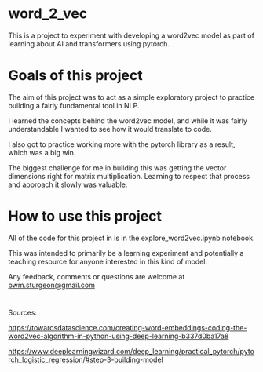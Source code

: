 # word_2_vec
This is a project to experiment with developing a word2vec model as part of learning about AI and transformers using pytorch.

# Goals of this project
The aim of this project was to act as a simple exploratory project to practice building a fairly fundamental tool in NLP.

I learned the concepts behind the word2vec model, and while it was fairly understandable I wanted to see how it would translate to code.

I also got to practice working more with the pytorch library as a result, which was a big win.

The biggest challenge for me in building this was getting the vector dimensions right for matrix multiplication. Learning to respect that process and approach it slowly was valuable.

# How to use this project

All of the code for this project in is in the explore_word2vec.ipynb notebook. 

This was intended to primarily be a learning experiment and potentially a teaching resource for anyone interested in this kind of model.

Any feedback, comments or questions are welcome at bwm.sturgeon@gmail.com

# 
Sources:

https://towardsdatascience.com/creating-word-embeddings-coding-the-word2vec-algorithm-in-python-using-deep-learning-b337d0ba17a8

https://www.deeplearningwizard.com/deep_learning/practical_pytorch/pytorch_logistic_regression/#step-3-building-model